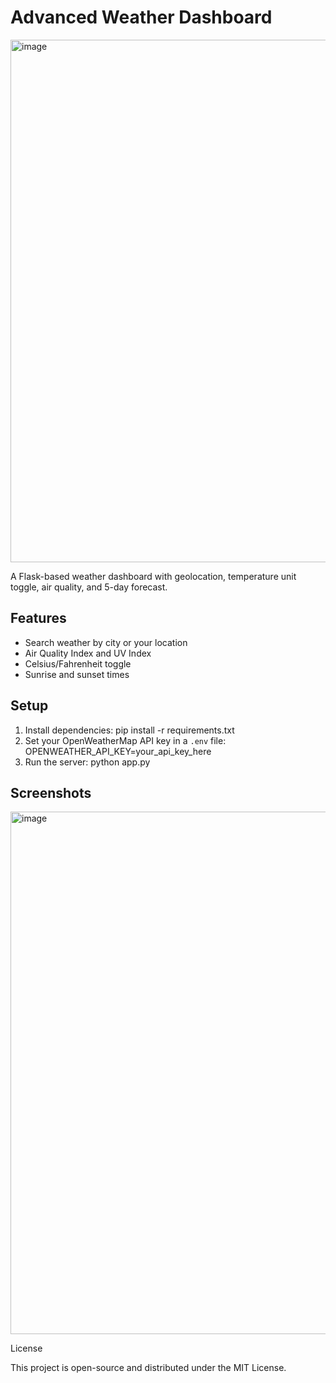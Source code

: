 # Advanced Weather Dashboard
<img width="1600" height="836" alt="image" src="https://github.com/user-attachments/assets/01600b92-97f9-458a-82aa-69971056c648" />


A Flask-based weather dashboard with geolocation, temperature unit toggle, air quality, and 5-day forecast.

## Features

- Search weather by city or your location
- Air Quality Index and UV Index
- Celsius/Fahrenheit toggle
- Sunrise and sunset times

## Setup

1. Install dependencies:
    pip install -r requirements.txt
2. Set your OpenWeatherMap API key in a `.env` file:
    OPENWEATHER_API_KEY=your_api_key_here
3. Run the server:
    python app.py

## Screenshots

<img width="1600" height="836" alt="image" src="https://github.com/user-attachments/assets/526c5b15-a4ae-4683-8400-d4b8158942cd" />


License

This project is open-source and distributed under the MIT License.
